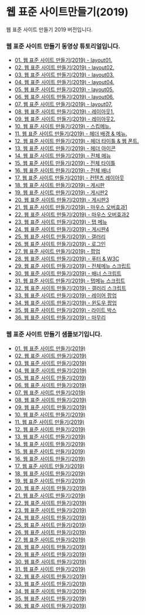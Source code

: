# 웹 표준 사이트만들기(2019)
웹 표준 사이트 만들기 2019 버전입니다.

<h3>웹 표준 사이트 만들기 동영상 튜토리얼입니다.</h3>
<ul>
    <li><a href="http://wtss.tistory.com/168">01. 웹 표준 사이트 만들기(2019) - layout01.</a></li>
    <li><a href="http://wtss.tistory.com/169">02. 웹 표준 사이트 만들기(2019) - layout02.</a></li>
    <li><a href="http://wtss.tistory.com/170">03. 웹 표준 사이트 만들기(2019) - layout03.</a></li>
    <li><a href="http://wtss.tistory.com/171">04. 웹 표준 사이트 만들기(2019) - layout04.</a></li>
    <li><a href="http://wtss.tistory.com/172">05. 웹 표준 사이트 만들기(2019) - layout05.</a></li>
    <li><a href="http://wtss.tistory.com/173">06. 웹 표준 사이트 만들기(2019) - layout06.</a></li>
    <li><a href="http://wtss.tistory.com/174">07. 웹 표준 사이트 만들기(2019) - layout07.</a></li>
    <li><a href="http://wtss.tistory.com/175">08. 웹 표준 사이트 만들기(2019) - 레이아웃1.</a></li>
    <li><a href="http://wtss.tistory.com/176">09. 웹 표준 사이트 만들기(2019) - 레이아웃2.</a></li>
    <li><a href="http://wtss.tistory.com/177">10. 웹 표준 사이트 만들기(2019) - 스킵메뉴.</a></li>
    <li><a href="http://wtss.tistory.com/178">11. 웹 표준 사이트 만들기(2019) - 헤더 배경 &amp; 메뉴.</a></li>
    <li><a href="http://wtss.tistory.com/179">12. 웹 표준 사이트 만들기(2019) - 헤더 타이틀 &amp; 웹 폰트.</a></li>
    <li><a href="http://wtss.tistory.com/180">13. 웹 표준 사이트 만들기(2019) - 헤더 아이콘</a></li>
    <li><a href="http://wtss.tistory.com/181">14. 웹 표준 사이트 만들기(2019) - 전체 메뉴</a></li>
    <li><a href="http://wtss.tistory.com/182">15. 웹 표준 사이트 만들기(2019) - 전체 타이틀</a></li>
    <li><a href="http://wtss.tistory.com/183">16. 웹 표준 사이트 만들기(2019) - 전체 배너</a></li>
    <li><a href="http://wtss.tistory.com/184">17. 웹 표준 사이트 만들기(2019) - 컨텐츠 레이아웃</a></li>
    <li><a href="http://wtss.tistory.com/185">18. 웹 표준 사이트 만들기(2019) - 게시판</a></li>
    <li><a href="http://wtss.tistory.com/186">19. 웹 표준 사이트 만들기(2019) - 게시판2</a></li>
    <li><a href="http://wtss.tistory.com/187">20. 웹 표준 사이트 만들기(2019) - 게시판3</a></li>
    <li><a href="http://wtss.tistory.com/188">21. 웹 표준 사이트 만들기(2019) - 마우스 오버효과1</a></li>
    <li><a href="http://wtss.tistory.com/189">22. 웹 표준 사이트 만들기(2019) - 마우스 오버효과2</a></li>
    <li><a href="http://wtss.tistory.com/190">23. 웹 표준 사이트 만들기(2019) - 탭 메뉴</a></li>
    <li><a href="http://wtss.tistory.com/191">24. 웹 표준 사이트 만들기(2019) - 게시판4</a></li>
    <li><a href="http://wtss.tistory.com/192">25. 웹 표준 사이트 만들기(2019) - 갤러리</a></li>
    <li><a href="http://wtss.tistory.com/193">26. 웹 표준 사이트 만들기(2019) - 로그인</a></li>
    <li><a href="http://wtss.tistory.com/194">27. 웹 표준 사이트 만들기(2019) - 팝업</a></li>
    <li><a href="http://wtss.tistory.com/195">28. 웹 표준 사이트 만들기(2019) - 푸터 &amp; W3C</a></li>
    <li><a href="http://wtss.tistory.com/196">29. 웹 표준 사이트 만들기(2019) - 전체메뉴 스크립트</a></li>
    <li><a href="http://wtss.tistory.com/197">30. 웹 표준 사이트 만들기(2019) - 배너 스크립트</a></li>
    <li><a href="http://wtss.tistory.com/198">31. 웹 표준 사이트 만들기(2019) - 탭메뉴 스크립트</a></li>
    <li><a href="http://wtss.tistory.com/199">32. 웹 표준 사이트 만들기(2019) - 갤러리 스크립트</a></li>
    <li><a href="http://wtss.tistory.com/200">33. 웹 표준 사이트 만들기(2019) - 레이어 팝업</a></li>
    <li><a href="http://wtss.tistory.com/201">34. 웹 표준 사이트 만들기(2019) - 윈도우 팝업</a></li>
    <li><a href="http://wtss.tistory.com/202">35. 웹 표준 사이트 만들기(2019) - 라이트 박스</a></li>
    <li><a href="http://wtss.tistory.com/203">36. 웹 표준 사이트 만들기(2019) - 마무리</a></li>
</ul>


<h3>웹 표준 사이트 만들기 샘플보기입니다.</h3>
<ul>
    <li><a href="https://webstoryboy.github.io/webstandard2019/sample168_01.html">01. 웹 표준 사이트 만들기(2019)</a></li>
    <li><a href="https://webstoryboy.github.io/webstandard2019/sample169_02.html">02. 웹 표준 사이트 만들기(2019)</a></li>
    <li><a href="https://webstoryboy.github.io/webstandard2019/sample170_03.html">03. 웹 표준 사이트 만들기(2019)</a></li>
    <li><a href="https://webstoryboy.github.io/webstandard2019/sample171_04.html">04. 웹 표준 사이트 만들기(2019)</a></li>
    <li><a href="https://webstoryboy.github.io/webstandard2019/sample172_05.html">05. 웹 표준 사이트 만들기(2019)</a></li>
    <li><a href="https://webstoryboy.github.io/webstandard2019/sample173_06.html">06. 웹 표준 사이트 만들기(2019)</a></li>
    <li><a href="https://webstoryboy.github.io/webstandard2019/sample174_07.html">07. 웹 표준 사이트 만들기(2019)</a></li>
    <li><a href="https://webstoryboy.github.io/webstandard2019/sample175_08.html">08. 웹 표준 사이트 만들기(2019)</a></li>
    <li><a href="https://webstoryboy.github.io/webstandard2019/sample176_09.html">09. 웹 표준 사이트 만들기(2019)</a></li>
    <li><a href="https://webstoryboy.github.io/webstandard2019/sample177_10.html">10. 웹 표준 사이트 만들기(2019)</a></li>
    <li><a href="https://webstoryboy.github.io/webstandard2019/sample178_11.html">11. 웹 표준 사이트 만들기(2019)</a></li>
    <li><a href="https://webstoryboy.github.io/webstandard2019/sample179_12.html">12. 웹 표준 사이트 만들기(2019)</a></li>
    <li><a href="https://webstoryboy.github.io/webstandard2019/sample180_13.html">13. 웹 표준 사이트 만들기(2019)</a></li>
    <li><a href="https://webstoryboy.github.io/webstandard2019/sample181_14.html">14. 웹 표준 사이트 만들기(2019)</a></li>
    <li><a href="https://webstoryboy.github.io/webstandard2019/sample182_15.html">15. 웹 표준 사이트 만들기(2019)</a></li>
    <li><a href="https://webstoryboy.github.io/webstandard2019/sample183_16.html">16. 웹 표준 사이트 만들기(2019)</a></li>
    <li><a href="https://webstoryboy.github.io/webstandard2019/sample184_17.html">17. 웹 표준 사이트 만들기(2019)</a></li>
    <li><a href="https://webstoryboy.github.io/webstandard2019/sample185_18.html">18. 웹 표준 사이트 만들기(2019)</a></li>
    <li><a href="https://webstoryboy.github.io/webstandard2019/sample186_19.html">19. 웹 표준 사이트 만들기(2019)</a></li>
    <li><a href="https://webstoryboy.github.io/webstandard2019/sample187_20.html">20. 웹 표준 사이트 만들기(2019)</a></li>
    <li><a href="https://webstoryboy.github.io/webstandard2019/sample188_21.html">21. 웹 표준 사이트 만들기(2019)</a></li>
    <li><a href="https://webstoryboy.github.io/webstandard2019/sample189_22.html">22. 웹 표준 사이트 만들기(2019)</a></li>
    <li><a href="https://webstoryboy.github.io/webstandard2019/sample190_23.html">23. 웹 표준 사이트 만들기(2019)</a></li>
    <li><a href="https://webstoryboy.github.io/webstandard2019/sample191_24.html">24. 웹 표준 사이트 만들기(2019)</a></li>
    <li><a href="https://webstoryboy.github.io/webstandard2019/sample192_25.html">25. 웹 표준 사이트 만들기(2019)</a></li>
    <li><a href="https://webstoryboy.github.io/webstandard2019/sample193_26.html">26. 웹 표준 사이트 만들기(2019)</a></li>
    <li><a href="https://webstoryboy.github.io/webstandard2019/sample194_27.html">27. 웹 표준 사이트 만들기(2019)</a></li>
    <li><a href="https://webstoryboy.github.io/webstandard2019/sample195_28.html">28. 웹 표준 사이트 만들기(2019)</a></li>
    <li><a href="https://webstoryboy.github.io/webstandard2019/sample196_29.html">29. 웹 표준 사이트 만들기(2019)</a></li>
    <li><a href="https://webstoryboy.github.io/webstandard2019/sample197_30.html">30. 웹 표준 사이트 만들기(2019)</a></li>
    <li><a href="https://webstoryboy.github.io/webstandard2019/sample198_31.html">31. 웹 표준 사이트 만들기(2019)</a></li>
    <li><a href="https://webstoryboy.github.io/webstandard2019/sample199_32.html">32. 웹 표준 사이트 만들기(2019)</a></li>
    <li><a href="https://webstoryboy.github.io/webstandard2019/sample200_33.html">33. 웹 표준 사이트 만들기(2019)</a></li>
    <li><a href="https://webstoryboy.github.io/webstandard2019/sample201_34.html">34. 웹 표준 사이트 만들기(2019)</a></li>
    <li><a href="https://webstoryboy.github.io/webstandard2019/sample202_35.html">35. 웹 표준 사이트 만들기(2019)</a></li>
    <li><a href="https://webstoryboy.github.io/webstandard2019/sample203_36.html">36. 웹 표준 사이트 만들기(2019)</a></li>
</ul>
